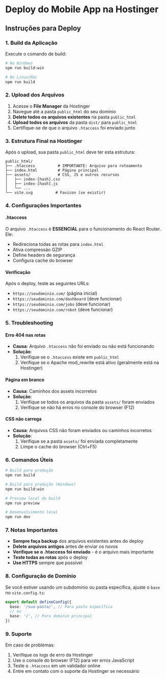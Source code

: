 # Deploy do Mobile App na Hostinger

## Instruções para Deploy

### 1. Build da Aplicação

Execute o comando de build:

```bash
# No Windows
npm run build:win

# No Linux/Mac
npm run build
```

### 2. Upload dos Arquivos

1. Acesse o **File Manager** da Hostinger
2. Navegue até a pasta `public_html` do seu domínio
3. **Delete todos os arquivos existentes** na pasta `public_html`
4. **Upload todos os arquivos** da pasta `dist/` para `public_html`
5. Certifique-se de que o arquivo `.htaccess` foi enviado junto

### 3. Estrutura Final na Hostinger

Após o upload, sua pasta `public_html` deve ter esta estrutura:

```
public_html/
├── .htaccess          # IMPORTANTE: Arquivo para roteamento
├── index.html         # Página principal
├── assets/            # CSS, JS e outros recursos
│   ├── index-[hash].css
│   ├── index-[hash].js
│   └── ...
└── vite.svg          # Favicon (se existir)
```

### 4. Configurações Importantes

#### .htaccess
O arquivo `.htaccess` é **ESSENCIAL** para o funcionamento do React Router. Ele:
- Redireciona todas as rotas para `index.html`
- Ativa compressão GZIP
- Define headers de segurança
- Configura cache do browser

#### Verificação
Após o deploy, teste as seguintes URLs:
- `https://seudominio.com/` (página inicial)
- `https://seudominio.com/dashboard` (deve funcionar)
- `https://seudominio.com/jobs` (deve funcionar)
- `https://seudominio.com/robot` (deve funcionar)

### 5. Troubleshooting

#### Erro 404 nas rotas
- **Causa**: Arquivo `.htaccess` não foi enviado ou não está funcionando
- **Solução**: 
  1. Verifique se o `.htaccess` existe em `public_html`
  2. Verifique se o Apache mod_rewrite está ativo (geralmente está na Hostinger)

#### Página em branco
- **Causa**: Caminhos dos assets incorretos
- **Solução**: 
  1. Verifique se todos os arquivos da pasta `assets/` foram enviados
  2. Verifique se não há erros no console do browser (F12)

#### CSS não carrega
- **Causa**: Arquivos CSS não foram enviados ou caminhos incorretos
- **Solução**:
  1. Verifique se a pasta `assets/` foi enviada completamente
  2. Limpe o cache do browser (Ctrl+F5)

### 6. Comandos Úteis

```bash
# Build para produção
npm run build

# Build para produção (Windows)
npm run build:win

# Preview local do build
npm run preview

# Desenvolvimento local
npm run dev
```

### 7. Notas Importantes

- **Sempre faça backup** dos arquivos existentes antes do deploy
- **Delete arquivos antigos** antes de enviar os novos
- **Verifique se o .htaccess foi enviado** - é o arquivo mais importante
- **Teste todas as rotas** após o deploy
- **Use HTTPS** sempre que possível

### 8. Configuração de Domínio

Se você estiver usando um subdomínio ou pasta específica, ajuste o `base` no `vite.config.ts`:

```typescript
export default defineConfig({
  base: '/sua-pasta/', // Para pasta específica
  // ou
  base: '/', // Para domínio principal
})
```

### 9. Suporte

Em caso de problemas:
1. Verifique os logs de erro da Hostinger
2. Use o console do browser (F12) para ver erros JavaScript
3. Teste o `.htaccess` em um validador online
4. Entre em contato com o suporte da Hostinger se necessário
